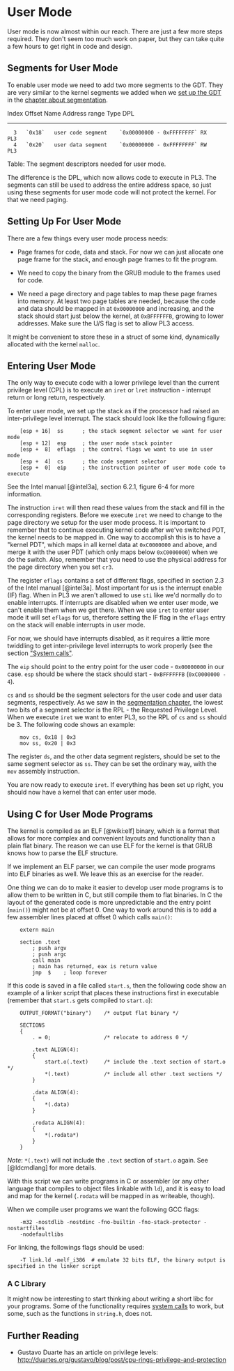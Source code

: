 # User Mode

User mode is now almost within our reach. There are just a few more steps
required. They don't seem too much work on paper, but they can take quite a few
hours to get right in code and design.

## Segments for User Mode

To enable user mode we need to add two more segments to the GDT. They are very
similar to the kernel segments we added when we [set up the
GDT](#the-global-descriptor-table-gdt) in the [chapter about
segmentation](#segmentation).

  Index   Offset   Name                 Address range             Type   DPL
-------  -------   -------------------  ------------------------- -----  ----
      3   `0x18`   user code segment    `0x00000000 - 0xFFFFFFFF` RX     PL3
      4   `0x20`   user data segment    `0x00000000 - 0xFFFFFFFF` RW     PL3

Table: The segment descriptors needed for user mode.

The difference is the DPL, which now allows code to execute in PL3. The
segments can still be used to address the entire address space, so just using
these segments for user mode code will not protect the kernel. For that we need
paging.

## Setting Up For User Mode

There are a few things every user mode process needs:

- Page frames for code, data and stack. For now we can just allocate one page frame
  for the stack, and enough page frames to fit the program.

- We need to copy the binary from the GRUB module to the frames used for code.

- We need a page directory and page tables to map these page frames into
  memory. At least two page tables are needed, because the code and data should
  be mapped in at `0x00000000` and increasing, and the stack should start just
  below the kernel, at `0xBFFFFFFB`, growing to lower addresses. Make sure the
  U/S flag is set to allow PL3 access.

It might be convenient to store these in a struct of some kind, dynamically
allocated with the kernel `malloc`.

## Entering User Mode

The only way to execute code with a lower privilege level than the current
privilege level (CPL) is to execute an `iret` or `lret` instruction - interrupt
return or long return, respectively.

To enter user mode, we set up the stack as if the processor had raised an
inter-privilege level interrupt. The stack should look like the following
figure:

~~~
    [esp + 16]  ss      ; the stack segment selector we want for user mode
    [esp + 12]  esp     ; the user mode stack pointer
    [esp +  8]  eflags  ; the control flags we want to use in user mode
    [esp +  4]  cs      ; the code segment selector
    [esp +  0]  eip     ; the instruction pointer of user mode code to execute
~~~

See the Intel manual [@intel3a], section 6.2.1, figure 6-4 for more
information.

The instruction `iret` will then read these values from the stack and fill in
the corresponding registers. Before we execute `iret` we need to change to the
page directory we setup for the user mode process. It is important to remember
that to continue executing kernel code after we've switched PDT, the kernel
needs to be mapped in. One way to accomplish this is to have a "kernel PDT",
which maps in all kernel data at `0xC0000000` and above, and merge it with the
user PDT (which only maps below `0xC0000000`) when we do the switch. Also,
remember that you need to use the physical address for the page directory when
you set `cr3`.

The register `eflags` contains a set of different flags, specified in
section 2.3 of the Intel manual [@intel3a]. Most important for us is the
interrupt enable (IF) flag. When in PL3 we aren't allowed to use `sti` like
we'd normally do to enable interrupts. If interrupts are disabled when we enter
user mode, we can't enable them when we get there. When we use `iret` to enter
user mode it will set `eflags` for us, therefore setting the IF flag in the
`eflags` entry on the stack will enable interrupts in user mode.

For now, we should have interrupts disabled, as it requires a little more
twiddling to get inter-privilege level interrupts to work properly (see the
section ["System calls"](#system-calls).

The `eip` should point to the entry point for the user code - `0x00000000` in
our case. `esp` should be where the stack should start - `0xBFFFFFFB`
(`0xC0000000 - 4`).

`cs` and `ss` should be the segment selectors for the user code and user data
segments, respectively. As we saw in the [segmentation
chapter](#creating-and-loading-the-gdt), the lowest two bits of a segment
selector is the RPL - the Requested Privilege Level. When we execute `iret` we
want to enter PL3, so the RPL of `cs` and `ss` should be 3. The following code
shows an example:

~~~ {.nasm}
    mov cs, 0x18 | 0x3
    mov ss, 0x20 | 0x3
~~~

The register `ds`, and the other data segment registers, should be set to the
same segment selector as `ss`. They can be set the ordinary way, with the `mov`
assembly instruction.

You are now ready to execute `iret`. If everything has been set up right, you
should now have a kernel that can enter user mode.

## Using C for User Mode Programs

The kernel is compiled as an ELF [@wiki:elf] binary, which is a format that
allows for more complex and convenient layouts and functionality than a plain
flat binary. The reason we can use ELF for the kernel is that GRUB knows how to
parse the ELF structure.

If we implement an ELF parser, we can compile the user mode programs into ELF
binaries as well. We leave this as an exercise for the reader.

One thing we can do to make it easier to develop user mode programs is to allow
them to be written in C, but still compile them to flat binaries. In C the
layout of the generated code is more unpredictable and the entry point
(`main()`) might not be at offset 0. One way to work around this is to add a
few assembler lines placed at offset 0 which calls `main()`:

~~~ {.nasm}
    extern main

    section .text
        ; push argv
        ; push argc
        call main
        ; main has returned, eax is return value
        jmp  $    ; loop forever
~~~

If this code is saved in a file called `start.s`, then the following code show
an example of a linker script that places these instructions first in
executable (remember that `start.s` gets compiled to `start.o`):

~~~
    OUTPUT_FORMAT("binary")    /* output flat binary */

    SECTIONS
    {
        . = 0;                 /* relocate to address 0 */

        .text ALIGN(4):
        {
            start.o(.text)     /* include the .text section of start.o */
            *(.text)           /* include all other .text sections */
        }

        .data ALIGN(4):
        {
            *(.data)
        }

        .rodata ALIGN(4):
        {
            *(.rodata*)
        }
    }
~~~

_Note_: `*(.text)` will not include the `.text` section of `start.o` again. See
[@ldcmdlang] for more details.

With this script we can write programs in C or assembler (or any other language
that compiles to object files linkable with `ld`), and it is easy to load and
map for the kernel (`.rodata` will be mapped in as writeable, though).

When we compile user programs we want the following GCC flags:

~~~
    -m32 -nostdlib -nostdinc -fno-builtin -fno-stack-protector -nostartfiles
    -nodefaultlibs
~~~

For linking, the followings flags should be used:

~~~
    -T link.ld -melf_i386  # emulate 32 bits ELF, the binary output is specified in the linker script
~~~

### A C Library

It might now be interesting to start thinking about writing a short libc for
your programs. Some of the functionality requires [system calls](#system-calls)
to work, but some, such as the functions in `string.h`, does not.

## Further Reading

- Gustavo Duarte has an article on privilege levels:
  <http://duartes.org/gustavo/blog/post/cpu-rings-privilege-and-protection>
